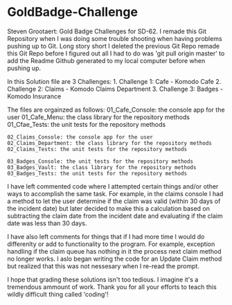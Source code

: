# GoldBadge-Challenge
Steven Grootaert: Gold Badge Challenges for SD-62. I remade this Git Repository when I was doing some trouble shooting when having problems pushing up to Git. Long story short I deleted the previous Git Repo remade this Git Repo before I figured out all I had to do was 'git pull origin master' to add the Readme Github generated to my local computer before when pushing up. 

In this Solution file are 3 Challenges:
    1. Challenge 1: Cafe - Komodo Cafe
    2. Challenge 2: Claims - Komodo Claims Department
    3. Challenge 3: Badges - Komodo Insurance

The files are orgainzed as follows:
    01_Cafe_Console: the console app for the user
    01_Cafe_Menu: the class library for the repository methods
    01_Cfae_Tests: the unit tests for the repository methods

    02_Claims_Console: the console app for the user
    02_Claims_Department: the class library for the repository methods
    02_Claims_Tests: the unit tests for the repository methods

    03_Badges_Console: the unit tests for the repository methods
    03_Badges_Vault: the class library for the repository methods
    03_Badges_Tests: the unit tests for the repository methods

I have left commented code where I attempted certain things and/or other ways to accomplish the same task. 
    For example, in the claims console I had a method to let the user determine if the claim was valid (within 30 days of the incident date) but later decided to make this a calculation based on subtracting the claim date from the incident date and evaluating if the claim date was less than 30 days.    

I have also left comments for things that if I had more time I would do differenlty or add to functionality to the program. 
    For example, exception handling if the claim queue has nothing in it the process next claim method no longer works. I aslo began writing the code for an Update Claim method but realized that this was not nessesary when I re-read the prompt. 

I hope that grading these solutions isn't too tedious. I imagine it's a tremendous ammount of work. Thank you for all your efforts to teach this wildly difficult thing called 'coding'! 



